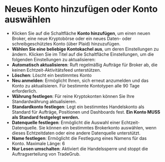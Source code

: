 # **Neues Konto hinzufügen oder Konto auswählen**

- Klicken Sie auf die Schaltfläche **Konto hinzufügen**, um einen neuen Broker, eine neue Kryptobörse oder ein neues Daten- oder schreibgeschütztes Konto (über Plaid) hinzuzufügen.
- **Wählen Sie eine beliebige Kontokachel aus**, um deren Einstellungen zu ändern. Klicken Sie im Titel auf die Schaltfläche Einstellungen, um die folgenden Einstellungen zu aktualisieren:
- **Automatisch aktualisieren**: Ruft regelmäßig Aufträge für Broker ab, die keinen Echtzeit-Aktivitätsfeed unterstützen.
- **Löschen**: Löscht ein bestimmtes Konto
- **Neu anmelden**: Ermöglicht Ihnen, sich erneut anzumelden und das Konto zu aktualisieren. Für bestimmte Kontotypen alle 90 Tage erforderlich.
- **Währung festlegen**: Für reine Kryptokonten können Sie Ihre Standardwährung aktualisieren.
- **Standardkonto festlegen**: Legt ein bestimmtes Handelskonto als Standard für Aufträge, Positionen und Dashboards fest. **Ein Konto MUSS als Standard festgelegt werden.**
- **Datenquelle festlegen**: Ermöglicht die Auswahl einer Echtzeit-Datenquelle. Sie können ein bestimmtes Brokerkonto auswählen, wenn dieses Echtzeitdaten oder eine andere Datenquelle unterstützt.
- **Name festlegen**: Ermöglicht die Festlegung eines Namens für das Konto. Maximale Länge: 6
- **Nur Lesen umschalten**: Aktiviert die Handelssperre und stoppt die Auftragserteilung von TradeGrub.
